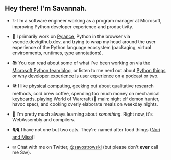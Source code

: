 ## Hey there! I'm Savannah.

- ✨ I’m a software engineer working as a program manager at Microsoft, improving Python developer experience and productivity.

- 🐍 I primarily work on [Pylance](https://marketplace.visualstudio.com/items?itemName=ms-python.vscode-pylance), Python in the browser via vscode.dev/github.dev, and trying to wrap my head around the user experience of the Python language ecosystem (packaging, virtual environments, runtimes, type annotations). 

- 📚 You can read about some of what I've been working on via [the Microsoft Python team blog](https://devblogs.microsoft.com/python/author/saostrowmicrosoft-com/), or listen to me nerd out about [Python things](https://realpython.com/podcasts/rpp/28/) or [why developer experience is user experience](https://www.uxpursuit.com/savannah-ostrowski) on a podcast or two.

- 🛠 I like [physical computing](https://www.physidig.com/), geeking out about qualitative research methods, cold brew coffee, spending too much money on mechanical keyboards, playing World of Warcraft (🔮 main: night elf demon hunter, havoc spec), and cooking overly elaborate meals on weekday nights.

- 💾 I'm pretty much always learning about _something_. Right now, it's WebAssembly and compilers.

- 🐈🐈 I have not one but two cats. They're named after food things ([Nori and Miso](https://twitter.com/savostrowski/status/1370063077454929921))!

- ✉ Chat with me on Twitter, [@savostrowski](https://twitter.com/savostrowski) (but please don't **ever** call me Sav).
